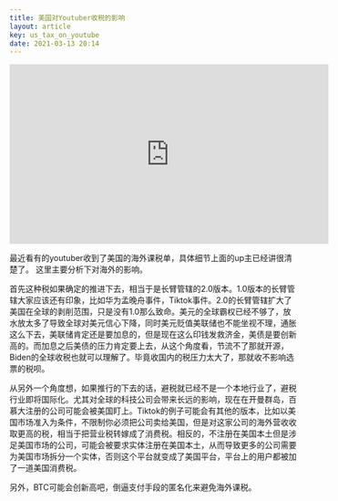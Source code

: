 ```yaml
---
title: 美国对Youtuber收税的影响
layout: article
key: us_tax_on_youtube
date: 2021-03-13 20:14
---
```


<iframe width="560" height="315" src="https://www.youtube.com/embed/TbYpKlabY3k" frameborder="0" allow="accelerometer; autoplay; clipboard-write; encrypted-media; gyroscope; picture-in-picture" allowfullscreen></iframe>

最近看有的youtuber收到了美国的海外课税单，具体细节上面的up主已经讲很清楚了。
这里主要分析下对海外的影响。

首先这种税如果确定的推进下去，相当于是长臂管辖的2.0版本。1.0版本的长臂管辖大家应该还有印象，比如华为孟晚舟事件，Tiktok事件。2.0的长臂管辖扩大了美国在全球的剥削范围，只是没有1.0那么致命。美元的全球霸权已经不够了，放水放太多了导致全球对美元信心下降，同时美元贬值美联储也不能坐视不理，通胀这么下去，美联储肯定还是要加息的，但是现在这么印钱发救济金，美债是要创新高的。而加息之后美债的压力肯定要上去，从这个角度看，节流不了那就开源，Biden的全球收税也就可以理解了。毕竟收国内的税压力太大了，那就收不影响选票的税呗。

从另外一个角度想，如果推行的下去的话，避税就已经不是一个本地行业了，避税行业即将国际化。尤其对全球的科技公司会带来长远的影响，现在在开曼群岛，百慕大注册的公司可能会被美国盯上。Tiktok的例子可能会有其他的版本，比如以美国市场准入为条件，不限制你必须把公司卖给美国，但是对这家公司的海外营收收取更高的税，相当于把营业税转嫁成了消费税。相反的，不注册在美国本土但是涉足美国市场的公司，可能会被要求实体注册在美国本土，从而导致更多的公司需要为美国市场拆分一个实体，否则这个平台就变成了美国平台，平台上的用户都被加了一道美国消费税。

另外，BTC可能会创新高吧，倒逼支付手段的匿名化来避免海外课税。

